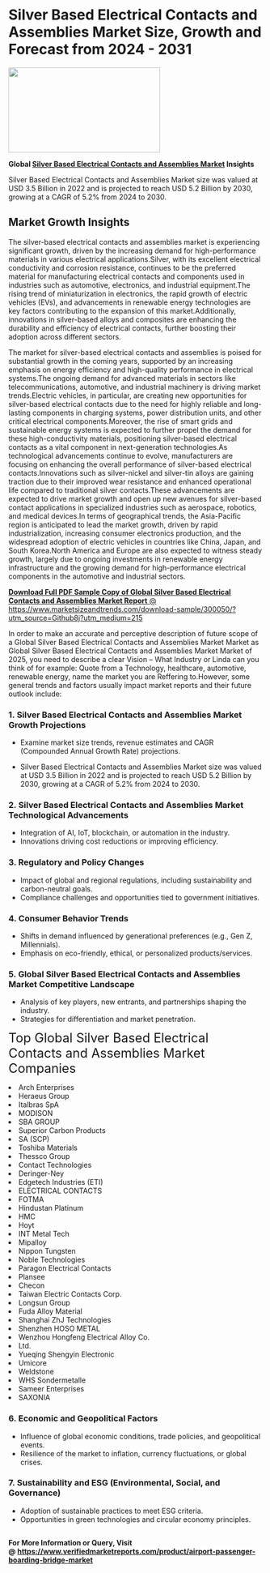 <H1>Silver Based Electrical Contacts and Assemblies Market Size, Growth and Forecast from 2024 - 2031</H1><img class="aligncenter size-medium wp-image-584254" src="https://thirdeyenews.in/wp-content/uploads/2024/09/Global-Market-Research-300x168.jpeg" alt="" width="300" height="168" /><p><strong>Global&nbsp;<a href="https://www.marketsizeandtrends.com/download-sample/300050/?utm_source=Github8j?utm_medium=215">Silver Based Electrical Contacts and Assemblies Market</a> Insights</strong></p><p>Silver Based Electrical Contacts and Assemblies Market size was valued at USD 3.5 Billion in 2022 and is projected to reach USD 5.2 Billion by 2030, growing at a CAGR of 5.2% from 2024 to 2030.</p><p><h2>Market Growth Insights</h2> <p>The silver-based electrical contacts and assemblies market is experiencing significant growth, driven by the increasing demand for high-performance materials in various electrical applications.Silver, with its excellent electrical conductivity and corrosion resistance, continues to be the preferred material for manufacturing electrical contacts and components used in industries such as automotive, electronics, and industrial equipment.The rising trend of miniaturization in electronics, the rapid growth of electric vehicles (EVs), and advancements in renewable energy technologies are key factors contributing to the expansion of this market.Additionally, innovations in silver-based alloys and composites are enhancing the durability and efficiency of electrical contacts, further boosting their adoption across different sectors.</p> <p><a href="#"></a></p> <p>The market for silver-based electrical contacts and assemblies is poised for substantial growth in the coming years, supported by an increasing emphasis on energy efficiency and high-quality performance in electrical systems.The ongoing demand for advanced materials in sectors like telecommunications, automotive, and industrial machinery is driving market trends.Electric vehicles, in particular, are creating new opportunities for silver-based electrical contacts due to the need for highly reliable and long-lasting components in charging systems, power distribution units, and other critical electrical components.Moreover, the rise of smart grids and sustainable energy systems is expected to further propel the demand for these high-conductivity materials, positioning silver-based electrical contacts as a vital component in next-generation technologies.As technological advancements continue to evolve, manufacturers are focusing on enhancing the overall performance of silver-based electrical contacts.Innovations such as silver-nickel and silver-tin alloys are gaining traction due to their improved wear resistance and enhanced operational life compared to traditional silver contacts.These advancements are expected to drive market growth and open up new avenues for silver-based contact applications in specialized industries such as aerospace, robotics, and medical devices.In terms of geographical trends, the Asia-Pacific region is anticipated to lead the market growth, driven by rapid industrialization, increasing consumer electronics production, and the widespread adoption of electric vehicles in countries like China, Japan, and South Korea.North America and Europe are also expected to witness steady growth, largely due to ongoing investments in renewable energy infrastructure and the growing demand for high-performance electrical components in the automotive and industrial sectors.<p><a href="#"></p><p><span class=""><strong>Download Full PDF Sample Copy of Global Silver Based Electrical Contacts and Assemblies Market Report</strong> @ <a href="https://www.marketsizeandtrends.com/download-sample/300050/?utm_source=Github8j?utm_medium=215" target="_blank">https://www.marketsizeandtrends.com/download-sample/300050/?utm_source=Github8j?utm_medium=215</a></span></p><p>In order to make an accurate and perceptive description of future scope of a Global&nbsp;Silver Based Electrical Contacts and Assemblies Market Market as Global&nbsp;Silver Based Electrical Contacts and Assemblies Market Market of 2025, you need to describe a clear Vision &ndash; What Industry or Linda can you think of for example: Quote from a Technology, healthcare, automotive, renewable energy, name the market you are Reffering to.However, some general trends and factors usually impact market reports and their future outlook include:</p><h3>1.&nbsp;<strong>Silver Based Electrical Contacts and Assemblies Market Growth Projections</strong></h3><ul><li>Examine market size trends, revenue estimates and CAGR (Compounded Annual Growth Rate) projections.</li><li><p>Silver Based Electrical Contacts and Assemblies Market size was valued at USD 3.5 Billion in 2022 and is projected to reach USD 5.2 Billion by 2030, growing at a CAGR of 5.2% from 2024 to 2030.</p></li></ul><h3>2.&nbsp;<strong>Silver Based Electrical Contacts and Assemblies Market Technological Advancements</strong></h3><ul><li>Integration of AI, IoT, blockchain, or automation in the industry.</li><li>Innovations driving cost reductions or improving efficiency.</li></ul><h3>3.&nbsp;<strong>Regulatory and Policy Changes</strong></h3><ul><li>Impact of global and regional regulations, including sustainability and carbon-neutral goals.</li><li>Compliance challenges and opportunities tied to government initiatives.</li></ul><h3>4.&nbsp;<strong>Consumer Behavior Trends</strong></h3><ul><li>Shifts in demand influenced by generational preferences (e.g., Gen Z, Millennials).</li><li>Emphasis on eco-friendly, ethical, or personalized products/services.</li></ul><h3>5.&nbsp;<strong>Global Silver Based Electrical Contacts and Assemblies Market Competitive Landscape</strong></h3><ul><li>Analysis of key players, new entrants, and partnerships shaping the industry.</li><li>Strategies for differentiation and market penetration.</li></ul><p data-pm-slice="1 1 []"><span style="color: inherit; font-family: inherit; font-size: 25px;">Top Global Silver Based Electrical Contacts and Assemblies Market Companies</span></p><div class="" data-test-id=""><p><li>Arch Enterprises</li><li> Heraeus Group</li><li> Italbras SpA</li><li> MODISON</li><li> SBA GROUP</li><li> Superior Carbon Products</li><li> SA (SCP)</li><li> Toshiba Materials</li><li> Thessco Group</li><li> Contact Technologies</li><li> Deringer-Ney</li><li> Edgetech Industries (ETI)</li><li> ELECTRICAL CONTACTS</li><li> FOTMA</li><li> Hindustan Platinum</li><li> HMC</li><li> Hoyt</li><li> INT Metal Tech</li><li> Mipalloy</li><li> Nippon Tungsten</li><li> Noble Technologies</li><li> Paragon Electrical Contacts</li><li> Plansee</li><li> Checon</li><li> Taiwan Electric Contacts Corp.</li><li> Longsun Group</li><li> Fuda Alloy Material</li><li> Shanghai ZhJ Technologies</li><li> Shenzhen HOSO METAL</li><li> Wenzhou Hongfeng Electrical Alloy Co.</li><li>Ltd.</li><li> Yueqing Shengyin Electronic</li><li> Umicore</li><li> Weldstone</li><li> WHS Sondermetalle</li><li> Sameer Enterprises</li><li> SAXONIA</li></p></div><h3>6.&nbsp;<strong>Economic and Geopolitical Factors</strong></h3><ul><li>Influence of global economic conditions, trade policies, and geopolitical events.</li><li>Resilience of the market to inflation, currency fluctuations, or global crises.</li></ul><h3>7.&nbsp;<strong>Sustainability and ESG (Environmental, Social, and Governance)</strong></h3><ul><li>Adoption of sustainable practices to meet ESG criteria.</li><li>Opportunities in green technologies and circular economy principles.</li></ul><h2><strong style="font-size: 14px;">For More Information or Query, Visit @&nbsp;</strong><a style="background-color: #ffffff; font-size: 14px;" href="https://www.marketsizeandtrends.com/report/silver-based-electrical-contacts-and-assemblies-market/" target="_blank">https://www.verifiedmarketreports.com/product/airport-passenger-boarding-bridge-market</a></h2>